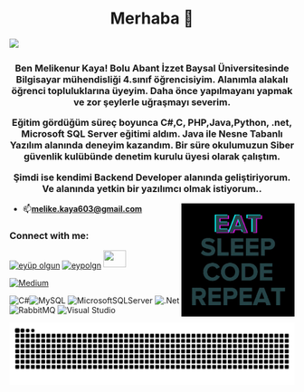 

<h1 align="center">Merhaba 👋</h1>

![](https://komarev.com/ghpvc/?username=melikenrkaya&color=blue)

<h3 align="center">Ben Melikenur Kaya! Bolu Abant İzzet Baysal Üniversitesinde Bilgisayar mühendisliği 4.sınıf öğrencisiyim. Alanımla alakalı öğrenci topluluklarına üyeyim. Daha önce yapılmayanı yapmak ve zor şeylerle uğraşmayı severim.

Eğitim gördüğüm süreç boyunca   C#,C, PHP,Java,Python, .net, Microsoft SQL Server eğitimi aldım. Java ile Nesne Tabanlı Yazılım alanında deneyim kazandım. Bir süre okulumuzun Siber güvenlik kulübünde denetim kurulu üyesi olarak çalıştım.

Şimdi ise kendimi Backend Developer alanında geliştiriyorum. Ve alanında yetkin bir yazılımcı olmak istiyorum..</h3>


<img src="https://github.com/CagatayAkkas/CagatayAkkas/blob/main/img/EatSleepCodeRepeat.gif" alt="Coding" width=200 height=200 align="right">



- 📫**melike.kaya603@gmail.com**


<h3 align="left">Connect with me:</h3>
<p align="left">
<a href="https://linkedin.com/in/melikenur-kaya" target="blank"><img align="center" src="https://raw.githubusercontent.com/rahuldkjain/github-profile-readme-generator/master/src/images/icons/Social/linked-in-alt.svg" alt="eyüp olgun" height="30" width="40" /></a>
<a href="https://instagram.com/melikenr_kya" target="blank"><img align="center" src="https://raw.githubusercontent.com/rahuldkjain/github-profile-readme-generator/master/src/images/icons/Social/instagram.svg" alt="eypolgn" height="30" width="40" /></a>
<a href="https://medium.com/@melikenrkaya" target="blank"><img src="https://cdn-icons-png.flaticon.com/512/2111/2111505.png" height="30" width="40" /></a>

</p>

[![Medium](https://img.shields.io/badge/Medium-000000?style=for-the-badge&logo=Medium&logoColor=white)](https://medium.com/@melikenrkaya)



<!--
<details>
  <summary>:zap: GitHub Stats</summary> 
-->
![C#](https://img.shields.io/badge/c%23-%23239120.svg?style=for-the-badge&logo=csharp&logoColor=white)![MySQL](https://img.shields.io/badge/mysql-%2300f.svg?style=for-the-badge&logo=mysql&logoColor=white)
![MicrosoftSQLServer](https://img.shields.io/badge/Microsoft%20SQL%20Server-CC2927?style=for-the-badge&logo=microsoft%20sql%20server&logoColor=white)
![.Net](https://img.shields.io/badge/.NET-5C2D91?style=for-the-badge&logo=.net&logoColor=white)
![RabbitMQ](https://img.shields.io/badge/Rabbitmq-FF6600?style=for-the-badge&logo=rabbitmq&logoColor=white)
![Visual Studio](https://img.shields.io/badge/Visual%20Studio-5C2D91.svg?style=for-the-badge&logo=visual-studio&logoColor=white)


![GitHub Contribution Graph (Dark)](https://github.com/melikenrkaya/melikenrkaya/blob/output/github-contribution-grid-snake-dark.svg)


